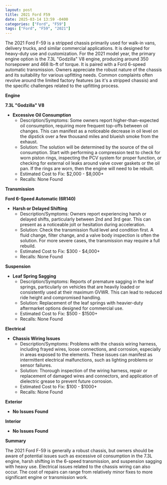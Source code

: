 ```yaml
---
layout: post
title: 2021 Ford F59
date: 2025-03-14 13:59 -0400
categories: ["Ford", "F59"]
tags: ["Ford", "F59", "2021"]
---
```

The 2021 Ford F-59 is a stripped chassis primarily used for walk-in vans, delivery trucks, and similar commercial applications. It is designed for heavy-duty use and customization. For the 2021 model year, the primary engine option is the 7.3L "Godzilla" V8 engine, producing around 350 horsepower and 468 lb-ft of torque. It is paired with a Ford 6-speed automatic transmission. Owners appreciate the robust nature of the chassis and its suitability for various upfitting needs. Common complaints often revolve around the limited factory features (as it's a stripped chassis) and the specific challenges related to the upfitting process.

**Engine**

**7.3L "Godzilla" V8**

*   **Excessive Oil Consumption**
    *   Description/Symptoms: Some owners report higher-than-expected oil consumption, requiring more frequent top-offs between oil changes. This can manifest as a noticeable decrease in oil level on the dipstick over a few thousand miles and blueish smoke from the exhaust.
    *   Solution: The solution will be determined by the source of the oil consumption. Start with performing a compression test to check for worn piston rings, inspecting the PCV system for proper function, or checking for external oil leaks around valve cover gaskets or the oil pan. If the rings are worn, then the engine will need to be rebuilt.
    *   Estimated Cost to Fix: $2,000 - $8,000+
    *   Recalls: None Found

**Transmission**

**Ford 6-Speed Automatic (6R140)**

*   **Harsh or Delayed Shifting**
    *   Description/Symptoms: Owners report experiencing harsh or delayed shifts, particularly between 2nd and 3rd gear. This can present as a noticeable jolt or hesitation during acceleration.
    *   Solution: Check the transmission fluid level and condition first. A fluid change, filter change, and a valve body inspection is often the solution. For more severe cases, the transmission may require a full rebuild.
    *   Estimated Cost to Fix: $300 - $4,000+
    *   Recalls: None Found

**Suspension**

*   **Leaf Spring Sagging**
    *   Description/Symptoms: Reports of premature sagging in the leaf springs, particularly on vehicles that are heavily loaded or consistently used at their maximum GVWR. This can lead to reduced ride height and compromised handling.
    *   Solution: Replacement of the leaf springs with heavier-duty aftermarket options designed for commercial use.
    *   Estimated Cost to Fix: $500 - $1500+
    *   Recalls: None Found

**Electrical**

*   **Chassis Wiring Issues**
    *   Description/Symptoms: Problems with the chassis wiring harness, including frayed wires, loose connections, and corrosion, especially in areas exposed to the elements. These issues can manifest as intermittent electrical malfunctions, such as lighting problems or sensor failures.
    *   Solution: Thorough inspection of the wiring harness, repair or replacement of damaged wires and connectors, and application of dielectric grease to prevent future corrosion.
    *   Estimated Cost to Fix: $100 - $1000+
    *   Recalls: None Found

**Exterior**

*   **No Issues Found**

**Interior**

*   **No Issues Found**

**Summary**

The 2021 Ford F-59 is generally a robust chassis, but owners should be aware of potential issues such as excessive oil consumption in the 7.3L engine, harsh shifting in the 6-speed transmission, and suspension sagging with heavy use. Electrical issues related to the chassis wiring can also occur. The cost of repairs can range from relatively minor fixes to more significant engine or transmission work.

